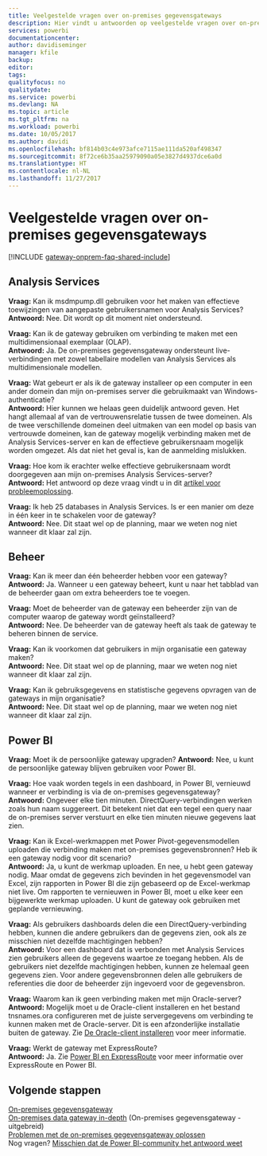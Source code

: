 ```yaml
---
title: Veelgestelde vragen over on-premises gegevensgateways
description: Hier vindt u antwoorden op veelgestelde vragen over on-premises gegevensgateways. Dit is de plek waar u antwoorden vindt op veelgestelde vragen over de gateway.
services: powerbi
documentationcenter: 
author: davidiseminger
manager: kfile
backup: 
editor: 
tags: 
qualityfocus: no
qualitydate: 
ms.service: powerbi
ms.devlang: NA
ms.topic: article
ms.tgt_pltfrm: na
ms.workload: powerbi
ms.date: 10/05/2017
ms.author: davidi
ms.openlocfilehash: bf814b03c4e973afce7115ae111da520af498347
ms.sourcegitcommit: 8f72ce6b35aa25979090a05e3827d4937dce6a0d
ms.translationtype: HT
ms.contentlocale: nl-NL
ms.lasthandoff: 11/27/2017
---
```

# <a name="on-premises-data-gateway-faq"></a>Veelgestelde vragen over on-premises gegevensgateways
<!-- Shared FAQ shared Include -->
[!INCLUDE [gateway-onprem-faq-shared-include](./includes/gateway-onprem-faq-shared-include.md)]

## <a name="analysis-services"></a>Analysis Services
**Vraag:** Kan ik msdmpump.dll gebruiken voor het maken van effectieve toewijzingen van aangepaste gebruikersnamen voor Analysis Services?  
**Antwoord:** Nee. Dit wordt op dit moment niet ondersteund.

**Vraag:** Kan ik de gateway gebruiken om verbinding te maken met een multidimensionaal exemplaar (OLAP).  
**Antwoord:** Ja. De on-premises gegevensgateway ondersteunt live-verbindingen met zowel tabellaire modellen van Analysis Services als multidimensionale modellen.

**Vraag:** Wat gebeurt er als ik de gateway installeer op een computer in een ander domein dan mijn on-premises server die gebruikmaakt van Windows-authenticatie?  
**Antwoord:** Hier kunnen we helaas geen duidelijk antwoord geven. Het hangt allemaal af van de vertrouwensrelatie tussen de twee domeinen. Als de twee verschillende domeinen deel uitmaken van een model op basis van vertrouwde domeinen, kan de gateway mogelijk verbinding maken met de Analysis Services-server en kan de effectieve gebruikersnaam mogelijk worden omgezet. Als dat niet het geval is, kan de aanmelding mislukken.

**Vraag:** Hoe kom ik erachter welke effectieve gebruikersnaam wordt doorgegeven aan mijn on-premises Analysis Services-server?  
**Antwoord:** Het antwoord op deze vraag vindt u in dit [artikel voor probleemoplossing](service-gateway-onprem-tshoot.md).

**Vraag:** Ik heb 25 databases in Analysis Services. Is er een manier om deze in één keer in te schakelen voor de gateway?  
**Antwoord:** Nee. Dit staat wel op de planning, maar we weten nog niet wanneer dit klaar zal zijn.

## <a name="administration"></a>Beheer
**Vraag:** Kan ik meer dan één beheerder hebben voor een gateway?  
**Antwoord:** Ja. Wanneer u een gateway beheert, kunt u naar het tabblad van de beheerder gaan om extra beheerders toe te voegen.

**Vraag:** Moet de beheerder van de gateway een beheerder zijn van de computer waarop de gateway wordt geïnstalleerd?  
**Antwoord:** Nee. De beheerder van de gateway heeft als taak de gateway te beheren binnen de service.

**Vraag:** Kan ik voorkomen dat gebruikers in mijn organisatie een gateway maken?  
**Antwoord:** Nee. Dit staat wel op de planning, maar we weten nog niet wanneer dit klaar zal zijn.

**Vraag:** Kan ik gebruiksgegevens en statistische gegevens opvragen van de gateways in mijn organisatie?  
**Antwoord:** Nee. Dit staat wel op de planning, maar we weten nog niet wanneer dit klaar zal zijn.

## <a name="power-bi"></a>Power BI
**Vraag:** Moet ik de persoonlijke gateway upgraden?
**Antwoord:** Nee, u kunt de persoonlijke gateway blijven gebruiken voor Power BI.

**Vraag:** Hoe vaak worden tegels in een dashboard, in Power BI, vernieuwd wanneer er verbinding is via de on-premises gegevensgateway?  
**Antwoord:** Ongeveer elke tien minuten. DirectQuery-verbindingen werken zoals hun naam suggereert. Dit betekent niet dat een tegel een query naar de on-premises server verstuurt en elke tien minuten nieuwe gegevens laat zien.

**Vraag:** Kan ik Excel-werkmappen met Power Pivot-gegevensmodellen uploaden die verbinding maken met on-premises gegevensbronnen? Heb ik een gateway nodig voor dit scenario?  
**Antwoord:** Ja, u kunt de werkmap uploaden. En nee, u hebt geen gateway nodig. Maar omdat de gegevens zich bevinden in het gegevensmodel van Excel, zijn rapporten in Power BI die zijn gebaseerd op de Excel-werkmap niet live. Om rapporten te vernieuwen in Power BI, moet u elke keer een bijgewerkte werkmap uploaden. U kunt de gateway ook gebruiken met geplande vernieuwing.

**Vraag:** Als gebruikers dashboards delen die een DirectQuery-verbinding hebben, kunnen die andere gebruikers dan de gegevens zien, ook als ze misschien niet dezelfde machtigingen hebben?  
**Antwoord:** Voor een dashboard dat is verbonden met Analysis Services zien gebruikers alleen de gegevens waartoe ze toegang hebben. Als de gebruikers niet dezelfde machtigingen hebben, kunnen ze helemaal geen gegevens zien. Voor andere gegevensbronnen delen alle gebruikers de referenties die door de beheerder zijn ingevoerd voor de gegevensbron.

**Vraag:** Waarom kan ik geen verbinding maken met mijn Oracle-server?  
**Antwoord:** Mogelijk moet u de Oracle-client installeren en het bestand tnsnames.ora configureren met de juiste servergegevens om verbinding te kunnen maken met de Oracle-server. Dit is een afzonderlijke installatie buiten de gateway. Zie [De Oracle-client installeren](service-gateway-onprem-manage-oracle.md#installing-the-oracle-client) voor meer informatie.

**Vraag:** Werkt de gateway met ExpressRoute?  
**Antwoord:** Ja. Zie [Power BI en ExpressRoute](service-admin-power-bi-expressroute.md) voor meer informatie over ExpressRoute en Power BI.

## <a name="next-steps"></a>Volgende stappen
[On-premises gegevensgateway](service-gateway-onprem.md)  
[On-premises data gateway in-depth](service-gateway-onprem-indepth.md) (On-premises gegevensgateway - uitgebreid)  
[Problemen met de on-premises gegevensgateway oplossen](service-gateway-onprem-tshoot.md)  
Nog vragen? [Misschien dat de Power BI-community het antwoord weet](http://community.powerbi.com/)


